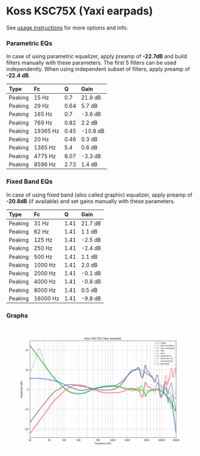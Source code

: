 # Koss KSC75X (Yaxi earpads)
See [usage instructions](https://github.com/jaakkopasanen/AutoEq#usage) for more options and info.

### Parametric EQs
In case of using parametric equalizer, apply preamp of **-22.7dB** and build filters manually
with these parameters. The first 5 filters can be used independently.
When using independent subset of filters, apply preamp of **-22.4 dB**.

| Type    | Fc       |    Q | Gain     |
|:--------|:---------|:-----|:---------|
| Peaking | 15 Hz    | 0.7  | 21.9 dB  |
| Peaking | 29 Hz    | 0.64 | 5.7 dB   |
| Peaking | 165 Hz   | 0.7  | -3.6 dB  |
| Peaking | 769 Hz   | 0.82 | 2.2 dB   |
| Peaking | 19365 Hz | 0.45 | -10.8 dB |
| Peaking | 20 Hz    | 0.46 | 0.3 dB   |
| Peaking | 1365 Hz  | 5.4  | 0.6 dB   |
| Peaking | 4775 Hz  | 8.07 | -3.3 dB  |
| Peaking | 8596 Hz  | 2.73 | 1.4 dB   |

### Fixed Band EQs
In case of using fixed band (also called graphic) equalizer, apply preamp of **-20.8dB**
(if available) and set gains manually with these parameters.

| Type    | Fc       |    Q | Gain    |
|:--------|:---------|:-----|:--------|
| Peaking | 31 Hz    | 1.41 | 21.7 dB |
| Peaking | 62 Hz    | 1.41 | 1.1 dB  |
| Peaking | 125 Hz   | 1.41 | -2.5 dB |
| Peaking | 250 Hz   | 1.41 | -2.4 dB |
| Peaking | 500 Hz   | 1.41 | 1.1 dB  |
| Peaking | 1000 Hz  | 1.41 | 2.0 dB  |
| Peaking | 2000 Hz  | 1.41 | -0.1 dB |
| Peaking | 4000 Hz  | 1.41 | -0.8 dB |
| Peaking | 8000 Hz  | 1.41 | 0.5 dB  |
| Peaking | 16000 Hz | 1.41 | -9.8 dB |

### Graphs
![](./Koss%20KSC75X%20(Yaxi%20earpads).png)